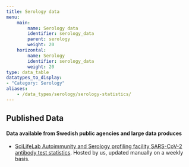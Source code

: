 ```yaml
---
title: Serology data
menu:
    main:
        name: Serology data
        identifier: serology_data
        parent: serology
        weight: 20
    horizontal:
        name: Serology
        identifier: serology_data
        weight: 20
type: data_table
datatypes_to_display:
- "Category: Serology"
aliases:
    - /data_types/serology/serology-statistics/
---
```


## Published Data

#### Data available from Swedish public agencies and large data produces

* [SciLifeLab Autoimmunity and Serology profiling facility SARS-CoV-2 antibody test statistics](/data_types/health_data/serology-statistics/). Hosted by us, updated manually on a weekly basis.  
